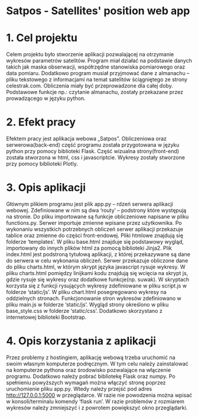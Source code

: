# Satpos - Satellites' position web app
# 1. Cel projektu

Celem projektu było stworzenie aplikacji pozwalającej na otrzymanie wykresów parametrów
satelitów. Program miał działać na podstawie danych takich jak maska obserwacji, współrzędne
stanowiska pomiarowego oraz data pomiaru. Dodatkowo program musiał przyjmować dane z
almanachu – pliku tekstowego z informacjami na temat satelitów ściągniętego ze strony celestrak.com.
Obliczenia miały być przeprowadzone dla całej doby. Podstawowe funkcje np.: czytanie almanachu,
zostały przekazane przez prowadzącego w języku python.

# 2. Efekt pracy

Efektem pracy jest aplikacja webowa „Satpos”. Obliczeniowa oraz serwerowa(back-end) część
programu została przygotowana w języku python przy pomocy biblioteki Flask. Część wizualna
strony(front-end) została stworzona w html, css i javascriptcie. Wykresy zostały stworzone przy
pomocy biblioteki Plotly.

# 3. Opis aplikacji

Głównym plikiem programu jest plik app.py – rdzeń serwera aplikacji webowej. Zdefiniowane
w nim są dwa ‘routy’ – podstrony które występują na stronie. Do pliku importowane są funkcje
obliczeniowe napisane w pliku functions.py. Serwer importuje zmienne wpisane przez użytkownika. Po
wykonaniu wszystkich potrzebnych obliczeń serwer aplikacji przekazuje tablice oraz zmienne do części
front-endowej.
Pliki htmlowe znajdują się folderze ‘templates’. W pliku base.html znajduje się podstawowy
wygląd, importowany do innych plików html za pomocą biblioteki Jinja2. Plik index.html jest podstroną
tytułową aplikacji, z której przekazywane są dane do serwera w celu wykonania obliczeń. Serwer
przekazuje obliczone dane do pliku charts.html, w którym skrypt języka javascript rysuje wykresy. W
pliku charts.html pomiędzy linijkami kodu znajdują się wcięcia na skrypt js, gdzie rysuje się wykresy
oraz dodatkowe funkcje(np. suwak). W skryptach korzysta się z funkcji rysujących wykresy
zdefiniowane w pliku script.js w folderze ‘static/js’. W pliku chart.html posegregowano wykresy na
oddzielnych stronach. Funkcjonowanie stron wykresów zdefiniowano w pliku main.js w folderze
‘static/js’.
Wygląd strony określono w pliku base_style.css w folderze ‘static/css’. Dodatkowo skorzystano
z internetowej biblioteki Bootstrap.

# 4. Opis korzystania z aplikacji

Przez problemy z hostingiem, aplikację webową trzeba uruchomić na swoim własnym
komputerze podręcznym. W tym celu należy zainstalować na komputerze pythona oraz środowisko
pozwalające na włączenie programu. Dodatkowo należy pobrać bibliotekę Flask oraz numpy. Po
spełnieniu powyższych wymagań można włączyć stronę poprzez uruchomienie pliku app.py. Wtedy
należy przejść pod adres http://127.0.0.1:5000 w przeglądarce. W razie nie powodzenia można wpisać
w konsoli/terminalu komendy ‘flask run’. W razie problemów z rozmiarem wykresów należy zmniejszyć
i z powrotem powiększyć okno przeglądarki.

